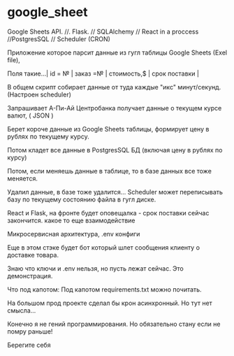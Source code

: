 # google_sheet
Google Sheets API.  //.   Flask. // SQLAlchemy  // React in a proccess //PostgresSQL // Scheduler (CRON)


Приложение которое парсит данные из гугл таблицы Google Sheets (Exel file), 


Поля такие...| id = №	| заказ =№ |	стоимость,$ |	срок поставки	|


В общем скрипт собирает данные от туда каждые "икс" минут/секунд. (Настроен scheduler)


Запрашивает А-Пи-Ай Центробанка получает данные о текущем курсе валют, ( JSON )


Берет короче данные из Google Sheets таблицы, формирует цену в рублях по текущему курсу.


Потом кладет все данные в PostgresSQL БД (включая цену в рублях по курсу)


Потом, если меняешь данные в таблице, то в базе данных все тоже меняется.


Удалил данные, в базе тоже удалится... Scheduler может переписывать базу по текущему состоянию файла в гугл диске. 

React и Flask, на фронте будет оповещалка - срок поставки сейчас закончится. какое то еще взаимодействие

Микросервисная архитектура, .env конфиги

Еще в этом стэке будет бот который шлет сообщения клиенту о доставке товара.

Знаю что ключи и .env нельзя, но пусть лежат сейчас. Это демонстрация.


Что под капотом: 
Под капотом requirements.txt можно почитать.

На большом прод проекте сделал бы крон асинхронный. Но тут нет смысла...


Конечно я не гений программирования. Но обязательно стану если не помру раньше!

Берегите себя

